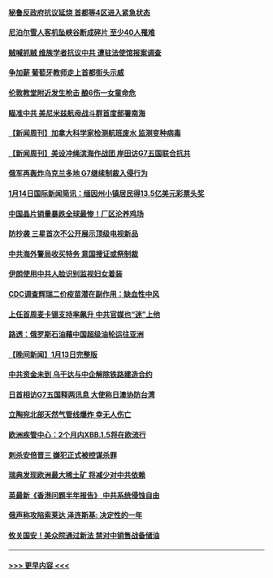 #### [秘鲁反政府抗议延烧 首都等4区进入紧急状态](../pages/prog202/a103625393.md?t=01152143) 
#### [尼泊尔雪人客机坠峡谷断成碎片 至少40人罹难](../pages/prog202/a103625366.md?t=01152143) 
#### [贼喊抓贼 维族学者抗议中共 遭驻法使馆报案调查](../pages/prog202/a103625350.md?t=01152143) 
#### [争加薪 葡萄牙教师走上首都街头示威](../pages/prog202/a103625339.md?t=01152143) 
#### [伦敦教堂附近发生枪击 酿6伤一女童命危](../pages/prog202/a103625326.md?t=01152143) 
#### [瞄准中共 美尼米兹航母战斗群首度部署南海](../pages/prog202/a103625290.md?t=01152143) 
#### [【新闻周刊】加拿大科学家检测航班废水 监测变种病毒](../pages/prog202/a103625174.md?t=01152143) 
#### [【新闻周刊】美设冲绳滨海作战团 岸田访G7五国联合抗共](../pages/prog202/a103625176.md?t=01152143) 
#### [俄军再轰炸乌克兰多地 G7继续制裁入侵行为](../pages/prog202/a103625087.md?t=01152143) 
#### [1月14日国际新闻简讯：缅因州小镇居民得13.5亿美元彩票头奖](../pages/prog202/a103625084.md?t=01152143) 
#### [中国晶片销量暴跌全球最惨！厂区沦养鸡场](../pages/prog202/a103624941.md?t=01152143) 
#### [防抄袭 三星首次不公开展示顶级电视新品](../pages/prog202/a103624944.md?t=01152143) 
#### [中共海外警局收买特务 意国搜证或祭制裁](../pages/prog202/a103624939.md?t=01152143) 
#### [伊朗使用中共人脸识别监视妇女着装](../pages/prog202/a103624840.md?t=01152143) 
#### [CDC调查辉瑞二价疫苗潜在副作用：缺血性中风](../pages/prog202/a103624837.md?t=01152143) 
#### [上任首周麦卡锡支持率飙升 中共官媒也“迷”上他](../pages/prog202/a103624832.md?t=01152143) 
#### [路透：俄罗斯石油藉中国超级油轮运往亚洲](../pages/prog202/a103624774.md?t=01152143) 
#### [【晚间新闻】1月13日完整版](../pages/prog202/a103624653.md?t=01152143) 
#### [中共资金未到 乌干达与中企解除铁路建造合约](../pages/prog202/a103624770.md?t=01152143) 
#### [日首相访G7五国释两讯息 大使称日澳协防台湾](../pages/prog202/a103624695.md?t=01152143) 
#### [立陶宛北部天然气管线爆炸 幸无人伤亡](../pages/prog202/a103624680.md?t=01152143) 
#### [欧洲疾管中心：2个月内XBB.1.5将在欧流行](../pages/prog202/a103624665.md?t=01152143) 
#### [刺杀安倍晋三 嫌犯正式被控谋杀罪](../pages/prog202/a103624554.md?t=01152143) 
#### [瑞典发现欧洲最大稀土矿 将减少对中共依赖](../pages/prog202/a103624557.md?t=01152143) 
#### [英最新《香港问题半年报告》 中共系统侵蚀自由](../pages/prog202/a103624555.md?t=01152143) 
#### [俄声称攻陷索莱达 泽连斯基: 决定性的一年](../pages/prog202/a103624552.md?t=01152143) 
#### [攸关国安！美众院通过新法 禁对中销售战备储油](../pages/prog202/a103624379.md?t=01152143) 

----
#### [ >>> 更早内容 <<< ](../indexes/prog202-earlier.md)
